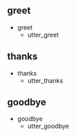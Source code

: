 ## greet
* greet
  - utter_greet

## thanks
* thanks
  - utter_thanks

## goodbye
* goodbye
  - utter_goodbye
